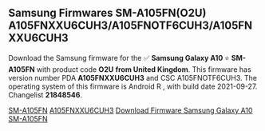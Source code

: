 <h2>Samsung Firmwares SM-A105FN(O2U) A105FNXXU6CUH3/A105FNOTF6CUH3/A105FNXXU6CUH3</h2>
Download the Samsung firmware for the ✅ <strong>Samsung Galaxy A10 </strong> ⭐ <strong>SM-A105FN</strong> with product code <strong>O2U</strong> <strong> from United Kingdom</strong>. This firmware has version number PDA <strong>A105FNXXU6CUH3</strong> and CSC A105FNOTF6CUH3. The operating system of this firmware is Android R , with build date 2021-09-27. Changelist <strong>21848546</strong>.


[SM-A105FN](https://samfirm.shop/samsung/model/SM-A105FN)
[A105FNXXU6CUH3](https://samfirm.shop/samsung/pda/A105FNXXU6CUH3)
[Download Firmware Samsung Galaxy A10 SM-A105FN](https://samfirm.shop/samsung/firmware/459877)
